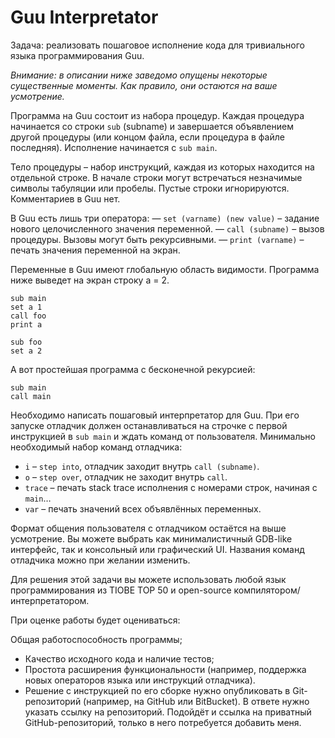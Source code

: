# Guu Interpretator
Задача: реализовать пошаговое исполнение кода для тривиального языка программирования Guu.

*Внимание: в описании ниже заведомо опущены некоторые существенные моменты. Как правило, они остаются на ваше усмотрение.*

Программа на Guu состоит из набора процедур. Каждая процедура начинается со строки `sub` (subname) и завершается объявлением другой процедуры (или концом файла, если процедура в файле последняя). Исполнение начинается с `sub main`.

Тело процедуры – набор инструкций, каждая из которых находится на отдельной строке. В начале строки могут встречаться незначимые символы табуляции или пробелы. Пустые строки игнорируются. Комментариев в Guu нет.

В Guu есть лишь три оператора: — `set (varname) (new value)` – задание нового целочисленного значения переменной. — `call (subname)` – вызов процедуры. Вызовы могут быть рекурсивными. — `print (varname)` – печать значения переменной на экран.

Переменные в Guu имеют глобальную область видимости. Программа ниже выведет на экран строку a = 2.

```
sub main
set a 1
call foo
print a

sub foo
set a 2
```

А вот простейшая программа с бесконечной рекурсией:

```
sub main
call main
```

Необходимо написать пошаговый интерпретатор для Guu. При его запуске отладчик должен останавливаться на строчке с первой инструкцией в `sub main` и ждать команд от пользователя. Минимально необходимый набор команд отладчика:

 - `i` – `step into`, отладчик заходит внутрь `call (subname)`.
 - `o` – `step over`, отладчик не заходит внутрь `call`.
 - `trace` – печать stack trace исполнения с номерами строк, начиная с `main`…
 - `var` – печать значений всех объявлённых переменных.

Формат общения пользователя с отладчиком остаётся на выше усмотрение. Вы можете выбрать как минималистичный GDB-like интерфейс, так и консольный или графический UI. Названия команд отладчика можно при желании изменить.

Для решения этой задачи вы можете использовать любой язык программирования из TIOBE TOP 50 и open-source компилятором/интерпретатором.

При оценке работы будет оцениваться:

Общая работоспособность программы;
 - Качество исходного кода и наличие тестов;
 - Простота расширения функциональности (например, поддержка новых операторов языка или инструкций отладчика).
 - Решение с инструкцией по его сборке нужно опубликовать в Git-репозиторий (например, на GitHub или BitBucket). В ответе нужно указать ссылку на репозиторий. Подойдёт и ссылка на приватный GitHub-репозиторий, только в него потребуется добавить меня.